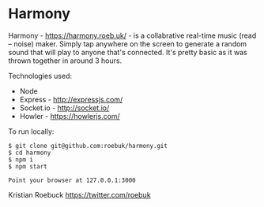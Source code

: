 # Harmony

Harmony - https://harmony.roeb.uk/ - is a collabrative real-time music (read – noise) maker. Simply tap
anywhere on the screen to generate a random sound that will play to anyone that's connected. It's
pretty basic as it was thrown together in around 3 hours.


Technologies used:

* Node
* Express - http://expressjs.com/
* Socket.io - http://socket.io/
* Howler - https://howlerjs.com/


To run locally:

    $ git clone git@github.com:roebuk/harmony.git
    $ cd harmony
    $ npm i
    $ npm start

    Point your browser at 127.0.0.1:3000


Kristian Roebuck
https://twitter.com/roebuk
